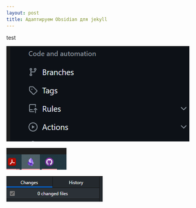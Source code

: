 ```yaml
---
layout: post
title: Адаптируем Obsidian для jekyll
---
```

test

![](/assets/Pasted%20image%2020240128235917.png)

![](/assets/2024-01-28-Making-Obsidian-Friendly-for-jekyll.png)

![](/assets/2024-01-28-Making-Obsidian-Friendly-for-jekyll-1.png)
